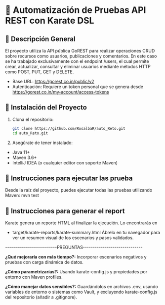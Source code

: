 # 🧪 Automatización de Pruebas API REST con Karate DSL

## 📌 Descripción General

El proyecto utiliza la API pública GoREST para realizar operaciones CRUD sobre recursos como usuarios, publicaciones y comentarios. En este caso se ha trabajado exclusivamente con el endpoint /users, el cual permite crear, actualizar, consultar y eliminar usuarios mediante métodos HTTP como POST, PUT, GET y DELETE.
- Base URL: https://gorest.co.in/public/v2
- Autenticación: Requiere un token personal que se genera desde https://gorest.co.in/my-account/access-tokens

## 📌 Instalación del Proyecto

1. Clona el repositorio:
   ```bash
   git clone https://github.com/RosalbaR/auto_Reto.git
   cd auto_Reto.git

2. Asegúrate de tener instalado:
- Java 11+
- Maven 3.6+
- IntelliJ IDEA (o cualquier editor con soporte Maven)

## 📌 Instrucciones para ejecutar las prueba

Desde la raíz del proyecto, puedes ejecutar todas las pruebas utilizando Maven:
mvn test

## 📌 Instrucciones para generar el report

Karate genera un reporte HTML al finalizar la ejecución. Lo encontrarás en
- target/karate-reports/karate-summary.html
Ábrelo en tu navegador para ver un resumen visual de los escenarios y pasos validados.

--------------------------PREGUNTAS------------------------------

**¿Qué mejoraría con más tiempo?:**
Incorporar escenarios negativos y pruebas con carga dinámica de datos.

**¿Cómo parametrizarías?:**
Usando karate-config.js y propiedades por entorno con Maven profiles.

**¿Cómo manejar datos sensibles?:**
Guardándolos en archivos .env, usando variables de entorno o sistemas como Vault, y excluyendo karate-config.js del repositorio (añadir a .gitignore).
